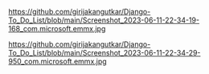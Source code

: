 
https://github.com/girijakangutkar/Django-To_Do_List/blob/main/Screenshot_2023-06-11-22-34-19-168_com.microsoft.emmx.jpg


https://github.com/girijakangutkar/Django-To_Do_List/blob/main/Screenshot_2023-06-11-22-34-29-950_com.microsoft.emmx.jpg
